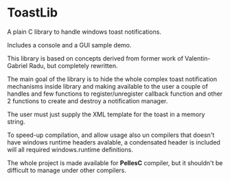 # ToastLib
A plain C library to handle windows toast notifications.

Includes a console and a GUI sample demo.

This library is based on concepts derived from former work of Valentin-Gabriel Radu, but completely rewritten.

The main goal of the library is to hide the whole complex toast notification mechanisms inside library and making available to the user a couple of handles and few functions to register/unregister callback function and other 2 functions to create and destroy a notification manager.

The user must just supply the XML template for the toast in a memory string.

To speed-up compilation, and allow usage also un compilers that doesn't have windows runtime headers avalable, a condensated header is included will all required windows.runtime definitions.

The whole project is made available for **PellesC** compiler, but it shouldn't be difficult to manage under other compilers.

